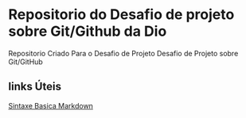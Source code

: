 # Repositorio do Desafio de projeto sobre Git/Github da Dio
Repositorio Criado Para o Desafio de Projeto
Desafio de Projeto sobre Git/GitHub

## links Úteis
[Sintaxe Basica Markdown](https://www.markdownguide.org/basic-syntax/)
